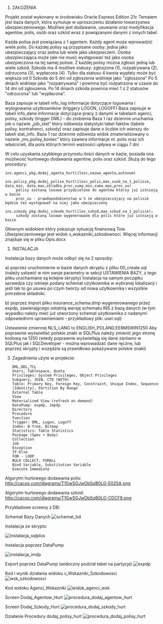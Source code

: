 1. ZAŁOŻENIA 

Projekt został wykonany w środowisku Oracle Express Edition 21c
Tematem jest baza danych, która symuluje w uproszczeniu działanie towarzystwa ubezpieczeniowego.
Możliwe jest dodawanie, usuwanie oraz modyfikacja agentów, polis, osób oraz szkód wraz z powiązanymi danymi z innych tabel.

Każda polisa jest powiązana z 1 agentem.
Każdy agent może wprowadzić wiele polis.
Do każdej polisy są przypisane osoby: jedna jako ubezpieczający oraz jedna lub wiele jako ubezpieczeni.
Osoba ubezpieczająca może (ale nie musi) występować też jako osoba ubezpieczona na tej samej polisie.
Z każdej polisy można zgłosić jedną lub wiele szkód.
Szkoda ma 4 możliwe statusy: zgłoszona (1), rozpatrywana (2), odrzucona (3), wypłacona (4).
Tylko dla statusu 4 kwota wypłaty może być większa od 0
Szkoda do 5 dni od zgłoszenia widnieje jako "zgłoszona"
Po 5 dniach widnieje jako "rozpatrywana" i powinna być rozpatrzona w czasie do 14 dni od zgłoszenia.
Po 14 dniach szkoda powinna mieć 1 z 2 statusów "odrzucona" lub "wypłacona".

Baza zapisuje w tabeli info_log informacje dotyczące logowania i wylogowania użytkowników (triggery LOGON, LOGOFF)
Baza zapisuje w tabeli info_dane informacje dotyczące pracy z danymi w tabelach agenci, polisy, szkody (trigger DML) - do zrobienia
Baza 1 raz dziennie uruchamia job o nazwie „job_stat” który odświeża statystyki tabel faktów (tabele polisy, kontrahenci, szkody) 
oraz zapisuje dane o liczbie ich wierszy do tabeli stat_info.
Baza 1 raz dziennie odświeża widok zmaterializowany o nazwie „mv_polisy_koniec” który zawiera informacje nt. polis oraz ich właścicieli, dla polis których termin ważności upływa w ciągu 7 dni

W celu uzyskania szybkiego przyrostu ilości danych w bazie, posiada ona możliwość hurtowego dodawania agentów, polis oraz szkód.
Służą do tego procedury:

    ins.agenci_pkg.dodaj_agenta_hurt(ilosc,nazwa_agenta,autonum)
    
    ins.polisy_pkg.dodaj_polise_hurt(ilosc_polis,max_osob_na_1_polisie, data_min, data_max,skladka_proc,suma_min,suma_max,proc_uu)
         polisy zostaną losowo przydzielone do agentów którzy już istnieją w bazie
         proc_uu - prawdopodobienstwo w % że ubezpieczający na polisie będzie też występował na niej jako ubezpieczony
    
    ins.szkody_pkg.dodaj_szkode_hurt(ilos_szkod,max_szkod_na_1_polisie);
         szkody zostaną losowo wygenerowane dla polis które już istnieją w bazie
         
Głównym widokiem który pokazuje sytuację finansową Tow. Ubezpieczeniowego jest widok v_wskazniki_szkodowosci.
Więcej informacji znajduje się w pliku Opis.docx


2. INSTALACJA

Instalacja bazy danych może odbyć się na 2 sposoby:

a) poprzez uruchomienie w bazie danych skryptu z pliku 00_create.sql (należy ustawić w nim swoje parametry w sekcji USTAWIENIA BAZY, z tego pliku uruchamiane są kolejne skrypty) Instalacja na samym początku sprawdza czy istnieje podany schemat użytkownika w wybranej lokalizacji i jeśli tak to go usuwa po czym tworzy od nowa użytkownika i wszystkie potrzebne składniki.

b) poprzez import pliku insurance_schema.dmp wygenerowanego przez expdp, zawierającego ostatnią wersję schematu INS z bazą danych (w tym wypadku należy mieć już utworzony schemat użytkownika z nadanymi odpowiednimi uprawnieniami - przykładowy plik: user.sql)
 
Ustawienie zmiennej NLS_LANG to ENGLISH_POLAND.EE8MSWIN1250
Aby poprawnie wyświetlać polskie znaki w SQLPlus należy zmienić jego stronę kodową na 1250 (wtedy poprawnie wyświetlają się dane zarówno
w SQLPlus jak i SQLDeveloper - można wprowadzać dane ręczne, lub poprzez skrypty i wszędzie są prawidłowo pokazywane polskie znaki)



3. Zagadnienia użyte w projekcie:

       DML,DDL,TCL
       Users, Tablespace, Quota
       Privileges: System Privileges, Object Privileges
       Subquery, JOIN, CTE (WITH)
       Table: Primary Key, Foreign Key, Constraint, Unique Index, Sequence (Identity), Partition By Range
       External Table
       View
       Materialized View (refresh on demand)
       DataPump: expdp, impdp
       Directory
       Procedure
       Function
       Trigger: DML, Logon, Logoff
       Index: B-Tree, Bitmap
       Statistics: Table Statistics
       Package (Spec + Body)
       Collection
       Job
       Exception
       IF-Else
       FOR - LOOP
       BULK COLLECT, FORALL
       Bind Variable, Substitution Variable
       Execute Immediate

Algorytm hurtowego dodawania polis: http://cacoo.com/diagrams/T1GwSGJwDbSqB0LG-E025A.png

Algorytm hurtowego dodawania szkód: http://cacoo.com/diagrams/T1GwSGJwDbSqB0LG-CDCF8.png



Przykładowe screeny z DB:


Schemat Bazy Danych
![schemat_bd](https://github.com/tomaszmigas/Oracle_DB_Insurance/assets/77076749/d4b64314-25e7-4da4-85c9-538256ab504d)


Instalacja ze skryptu

![instalacja_sqlplus](https://github.com/tomaszmigas/Oracle_DB_Insurance/assets/77076749/c907cccb-a3af-4f9e-a01c-868ec7e348b8)


Instalacja poprzez DataPump

![instalacja_imdp](https://github.com/tomaszmigas/Oracle_DB_Insurance/assets/77076749/2195def7-994a-4aef-9e2e-ab600f987caf)


Export poprzez DataPump (widoczny podział tabel na partycje)
![expdp](https://github.com/tomaszmigas/Oracle_DB_Insurance/assets/77076749/cdd928a2-3be6-4b66-8753-4dc325e49d03)


Kod i wynik działania widoku v_Wskazniki_Szkodowosci
![wsk_szkodowosci](https://github.com/tomaszmigas/Oracle_DB_Insurance/assets/77076749/493f7c3a-88c2-49bd-a31e-2bcabdf731a6)




Kod widoku Agenci_Wskazniki
![widok_agenci_wsk](https://user-images.githubusercontent.com/77076749/236795768-8b55aca5-d90a-44a6-9546-31d3426c2ca0.JPG)



Screen Dodaj_Agentow_Hurt
![procedura_dodaj_agentow_hurt](https://user-images.githubusercontent.com/77076749/236802467-da0c0cb2-6345-4541-bb30-9304796c971a.JPG)


Screen Dodaj_Szkody_Hurt
![procedura_dodaj_szkody_hurt](https://github.com/tomaszmigas/Oracle_DB_Insurance/assets/77076749/4c2d2240-9f6c-4fec-97ef-ea07d3b6aeb1)


Działanie Procedury dodaj_polisy_hurt
![procedura_dodaj_polisy_hurt](https://github.com/tomaszmigas/Oracle_DB_Insurance/assets/77076749/82963835-ba20-4d8e-88f0-6effb2ffa735)

